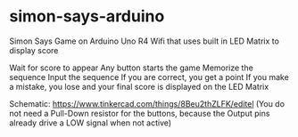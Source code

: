 # simon-says-arduino
Simon Says Game on Arduino Uno R4 Wifi that uses built in LED Matrix to display score

Wait for score to appear
Any button starts the game
Memorize the sequence
Input the sequence
If you are correct, you get a point
If you make a mistake, you lose and your final score is displayed on the LED Matrix



Schematic:
https://www.tinkercad.com/things/8Beu2thZLFK/editel
(You do not need a Pull-Down resistor for the buttons, because the Output pins already drive a LOW signal when not active)

